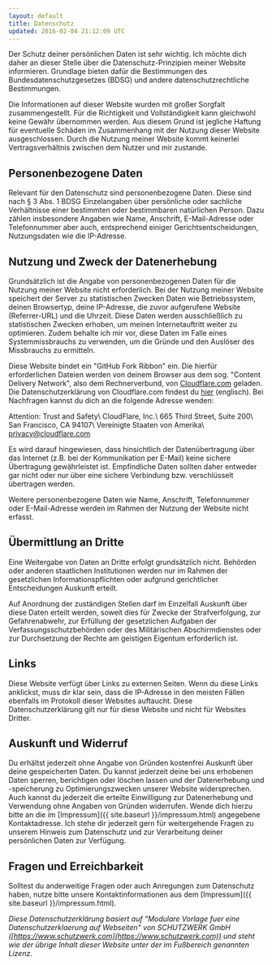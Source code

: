 ```yaml
---
layout: default
title: Datenschutz
updated: 2016-02-04 21:12:09 UTC
---
```

Der Schutz deiner persönlichen Daten ist sehr wichtig. Ich möchte dich daher an dieser Stelle über die Datenschutz-Prinzipien meiner Website informieren. Grundlage bieten dafür die Bestimmungen des Bundesdatenschutzgesetzes (BDSG) und andere datenschutzrechtliche Bestimmungen.

Die Informationen auf dieser Website wurden mit großer Sorgfalt zusammengestellt. Für die Richtigkeit und Vollständigkeit kann gleichwohl keine Gewähr übernommen werden. Aus diesem Grund ist jegliche Haftung für eventuelle Schäden im Zusammenhang mit der Nutzung dieser Website ausgeschlossen. Durch die Nutzung meiner Website kommt keinerlei Vertragsverhältnis zwischen dem Nutzer und mir zustande.

Personenbezogene Daten
----------------------

Relevant für den Datenschutz sind personenbezogene Daten. Diese sind nach § 3 Abs. 1 BDSG Einzelangaben über persönliche oder sachliche Verhältnisse einer bestimmten oder bestimmbaren natürlichen Person. Dazu zählen insbesondere Angaben wie Name, Anschrift, E-Mail-Adresse oder Telefonnummer aber auch, entsprechend einiger Gerichtsentscheidungen, Nutzungsdaten wie die IP-Adresse.

Nutzung und Zweck der Datenerhebung
-----------------------------------

Grundsätzlich ist die Angabe von personenbezogenen Daten für die Nutzung meiner Website nicht erforderlich. Bei der Nutzung meiner Website speichert der Server zu statistischen Zwecken Daten wie Betriebssystem, deinen Browsertyp, deine IP-Adresse, die zuvor aufgerufene Website (Referrer-URL) und die Uhrzeit. Diese Daten werden ausschließlich zu statistischen Zwecken erhoben, um meinen Internetauftritt weiter zu optimieren. Zudem behalte ich mir vor, diese Daten im Falle eines Systemmissbrauchs zu verwenden, um die Gründe und den Auslöser des Missbrauchs zu ermitteln.

Diese Website bindet ein "GitHub Fork Ribbon" ein. Die hierfür erforderlichen Dateien werden von deinem Browser aus dem sog. "Content Delivery Network", also dem Rechnerverbund, von [Cloudflare.com](https://www.cloudflare.com/) geladen. Die Datenschutzerklärung von Cloudflare.com findest du [hier](https://www.cloudflare.com/security-policy/) (englisch). Bei Nachfragen kannst du dich an die folgende Adresse wenden:

Attention: Trust and Safety\\
CloudFlare, Inc.\\
665 Third Street, Suite 200\\
San Francisco, CA 94107\\
Vereinigte Staaten von Amerika\\
[privacy@cloudflare.com](mailto:privacy@cloudflare.com)

Es wird darauf hingewiesen, dass hinsichtlich der Datenübertragung über das Internet (z.B. bei der Kommunikation per E-Mail) keine sichere Übertragung gewährleistet ist. Empfindliche Daten sollten daher entweder gar nicht oder nur über eine sichere Verbindung bzw. verschlüsselt übertragen werden.

Weitere personenbezogene Daten wie Name, Anschrift, Telefonnummer oder E-Mail-Adresse werden im Rahmen der Nutzung der Website nicht erfasst.

Übermittlung an Dritte
----------------------

Eine Weitergabe von Daten an Dritte erfolgt grundsätzlich nicht. Behörden oder anderen staatlichen Institutionen werden nur im Rahmen der gesetzlichen Informationspflichten oder aufgrund gerichtlicher Entscheidungen Auskunft erteilt.

Auf Anordnung der zuständigen Stellen darf im Einzelfall Auskunft über diese Daten erteilt werden, soweit dies für Zwecke der Strafverfolgung, zur Gefahrenabwehr, zur Erfüllung der gesetzlichen Aufgaben der Verfassungsschutzbehörden oder des Militärischen Abschirmdienstes oder zur Durchsetzung der Rechte am geistigen Eigentum erforderlich ist.

Links
-----

Diese Website verfügt über Links zu externen Seiten. Wenn du diese Links anklickst, muss dir klar sein, dass die IP-Adresse in den meisten Fällen ebenfalls im Protokoll dieser Websites auftaucht. Diese Datenschutzerklärung gilt nur für diese Website und nicht für Websites Dritter.

Auskunft und Widerruf
---------------------

Du erhältst jederzeit ohne Angabe von Gründen kostenfrei Auskunft über deine gespeicherten Daten. Du kannst jederzeit deine bei uns erhobenen Daten sperren, berichtigen oder löschen lassen und der Datenerhebung und -speicherung zu Optimierungszwecken unserer Website widersprechen. Auch kannst du jederzeit die erteilte Einwilligung zur Datenerhebung und Verwendung ohne Angaben von Gründen widerrufen. Wende dich hierzu bitte an die im [Impressum]({{ site.baseurl }}/impressum.html) angegebene Kontaktadresse. Ich stehe dir jederzeit gern für weitergehende Fragen zu unserem Hinweis zum Datenschutz und zur Verarbeitung deiner persönlichen Daten zur Verfügung.

Fragen und Erreichbarkeit
-------------------------

Solltest du anderweitige Fragen oder auch Anregungen zum Datenschutz haben, nutze bitte unsere Kontaktinformationen aus dem [Impressum]({{ site.baseurl }}/impressum.html).

*Diese Datenschutzerklärung basiert auf "Modulare Vorlage fuer eine Datenschutzerklaerung auf Webseiten" von SCHUTZWERK GmbH ([https://www.schutzwerk.com](https://www.schutzwerk.com)) und steht wie der übrige Inhalt dieser Website unter der im Fußbereich genannten Lizenz.*